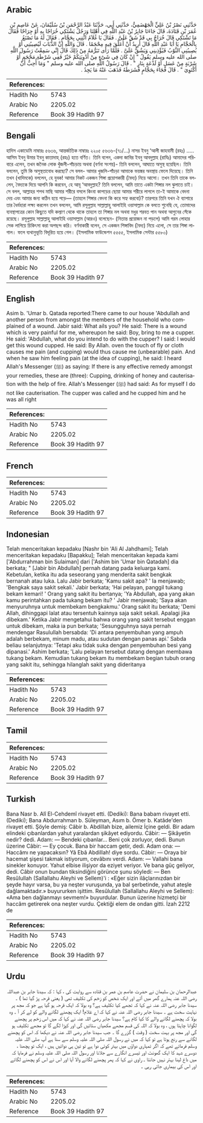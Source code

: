 ## Arabic


<div dir="rtl" lang="ar" style={{fontSize:'larger',backgroundColor:'#f8f9fa',padding:20}}>
حَدَّثَنِي نَصْرُ بْنُ عَلِيٍّ الْجَهْضَمِيُّ، حَدَّثَنِي أَبِي، حَدَّثَنَا عَبْدُ الرَّحْمَنِ بْنُ سُلَيْمَانَ، عَنْ عَاصِمِ بْنِ عُمَرَ بْنِ قَتَادَةَ، قَالَ جَاءَنَا جَابِرُ بْنُ عَبْدِ اللَّهِ فِي أَهْلِنَا وَرَجُلٌ يَشْتَكِي خُرَاجًا بِهِ أَوْ جِرَاحًا فَقَالَ مَا تَشْتَكِي قَالَ خُرَاجٌ بِي قَدْ شَقَّ عَلَىَّ ‏.‏ فَقَالَ يَا غُلاَمُ ائْتِنِي بِحَجَّامٍ ‏.‏ فَقَالَ لَهُ مَا تَصْنَعُ بِالْحَجَّامِ يَا أَبَا عَبْدِ اللَّهِ قَالَ أُرِيدُ أَنْ أُعَلِّقَ فِيهِ مِحْجَمًا ‏.‏ قَالَ وَاللَّهِ إِنَّ الذُّبَابَ لَيُصِيبُنِي أَوْ يُصِيبُنِي الثَّوْبُ فَيُؤْذِينِي وَيَشُقُّ عَلَىَّ ‏.‏ فَلَمَّا رَأَى تَبَرُّمَهُ مِنْ ذَلِكَ قَالَ إِنِّي سَمِعْتُ رَسُولَ اللَّهِ صلى الله عليه وسلم يَقُولُ ‏"‏ إِنْ كَانَ فِي شَىْءٍ مِنْ أَدْوِيَتِكُمْ خَيْرٌ فَفِي شَرْطَةِ مَحْجَمٍ أَوْ شَرْبَةٍ مِنْ عَسَلٍ أَوْ لَذْعَةٍ بِنَارٍ ‏"‏ ‏.‏ قَالَ رَسُولُ اللَّهِ صلى الله عليه وسلم ‏"‏ وَمَا أُحِبُّ أَنْ أَكْتَوِيَ ‏"‏ ‏.‏ قَالَ فَجَاءَ بِحَجَّامٍ فَشَرَطَهُ فَذَهَبَ عَنْهُ مَا يَجِدُ ‏.‏
</div>
<div style={{backgroundColor:'#f8f9fa',padding:20, marginBottom: 10}}><table> <thead> <tr> <th>References:</th> <th></th> </tr> </thead> <tbody><tr><td>Hadith No</td><td>5743</td></tr><tr><td>Arabic No</td><td>2205.02</td></tr><tr><td>Reference</td><td>Book 39 Hadith 97</td></tr></tbody></table></div>

## Bengali


<div dir="ltr" lang="bn" style={{fontSize:'larger',backgroundColor:'#f8f9fa',padding:20}}>
হাদিস একাডেমি নাম্বারঃ ৫৬৩৬, আন্তর্জাতিক নাম্বারঃ ২২০৫ ৫৬৩৬-(৭১/...) নাসর ইবনু ‘আলী জাহযামী (রহঃ) ..... আসিম ইবনু উমার ইবনু কাতাদাহ্ (রহঃ) হতে বর্ণিত। তিনি বলেন, একদা জাবির ইবনু আবদুল্লাহ (রাযিঃ) আমাদের পরিবারে এলেন, তখন জনৈক লোক খুঁজলী-পাঁচড়ায় অথবা (বর্ণনা সংশয়)- তিনি বললেন, আঘাতে অসুস্থ হয়েছিল। তিনি বললেন, তুমি কি অসুস্থতাবোধ করছো? সে বলল- আমার খুজলি-পাঁচড়া আমাকে ভয়ঙ্কর অবস্থায় ফেলে দিয়েছে। তিনি তখন (খাদিমকে) বললেন, হে যুবক! আমার নিকট একজন শিঙ্গা প্রয়োগকারী (বৈদ্য) নিয়ে আসো। তখন তিনি তাকে বললেন, বৈদ্যকে দিয়ে আপনি কি করবেন, হে আবূ ‘আবদুল্লাহ? তিনি বললেন, আমি তাতে একটা শিঙ্গার নল ঝুলাতে চাই। সে বলল, আল্লাহর শপথ মাছি আমার শরীরে বসলে কিংবা কাপড়ের ছোয়া আমার শরীরে লাগলে তা-ই আমাকে বেদনা দেয় এবং আমার জন্য কঠিন হয়ে পড়ে— (তাহলে শিঙ্গার বেদনা কি করে সহ্য করবো)? তারপরে তিনি যখন ঐ ব্যাপারে তার ধৈর্যহারা লক্ষ্য করলেন তখন বললেন, আমি রসূলুল্লাহ সাল্লাল্লাহু আলাইহি ওয়াসাল্লাম কে বলতে শুনেছি যে, তোমাদের ব্যবস্থাপত্রের কোন কিছুতে যদি কল্যাণ থেকে থাকে তাহলে তা শিঙ্গার নল অথবা মধুর শরবত পান অথবা আগুনের সেঁকে রয়েছে। রসূলুল্লাহ সাল্লাল্লাহু আলাইহি ওয়াসাল্লাম (আরও) বলেছেন- (নিতান্ত প্রয়োজন না পড়লে) আমি গরম লোহার সেক লাগিয়ে চিকিৎসা করা অপছন্দ করি। বর্ণনাকারী বলেন, সে একজন শিঙ্গাবিদ (বৈদ্য) নিয়ে এলো, সে তার শিঙ্গা লাগাল। ফলে ব্যথানুভূতি বিদূরিত হয়ে গেল। (ইসলামিক ফাউন্ডেশন ৫৫৫৫, ইসলামিক সেন্টার ৫৫৮০)
</div>
<div style={{backgroundColor:'#f8f9fa',padding:20, marginBottom: 10}}><table> <thead> <tr> <th>References:</th> <th></th> </tr> </thead> <tbody><tr><td>Hadith No</td><td>5743</td></tr><tr><td>Arabic No</td><td>2205.02</td></tr><tr><td>Reference</td><td>Book 39 Hadith 97</td></tr></tbody></table></div>

## English


<div dir="ltr" lang="en" style={{fontSize:'larger',backgroundColor:'#f8f9fa',padding:20}}>
Asim b. 'Umar b. Qatada reported:There came to our house 'Abdullah and another person from amongst the members of the household who complained of a wound. Jabir said: What ails you? He said: There is a wound which is very painful for me, whereupon he said: Boy, bring to me a cupper. He said: 'Abdullah, what do you intend to do with the cupper? I said: I would get this wound cupped. He said: By Allah. oven the touch of fly or cloth causes me pain (and cupping) would thus cause me (unbearable) pain. And when he saw him feeling pain (at the idea of cupping), he said: I heard Allah's Messenger (ﷺ) as saying: If there is any effective remedy amongst your remedies, these are (three): Cupping, drinking of honey and cauterisation with the help of fire. Allah's Messenger (ﷺ) had said: As for myself I do not like cauterisation. The cupper was called and he cupped him and he was all right
</div>
<div style={{backgroundColor:'#f8f9fa',padding:20, marginBottom: 10}}><table> <thead> <tr> <th>References:</th> <th></th> </tr> </thead> <tbody><tr><td>Hadith No</td><td>5743</td></tr><tr><td>Arabic No</td><td>2205.02</td></tr><tr><td>Reference</td><td>Book 39 Hadith 97</td></tr></tbody></table></div>

## French


<div dir="ltr" lang="fr" style={{fontSize:'larger',backgroundColor:'#f8f9fa',padding:20}}>

</div>
<div style={{backgroundColor:'#f8f9fa',padding:20, marginBottom: 10}}><table> <thead> <tr> <th>References:</th> <th></th> </tr> </thead> <tbody><tr><td>Hadith No</td><td>5743</td></tr><tr><td>Arabic No</td><td>2205.02</td></tr><tr><td>Reference</td><td>Book 39 Hadith 97</td></tr></tbody></table></div>

## Indonesian


<div dir="ltr" lang="id" style={{fontSize:'larger',backgroundColor:'#f8f9fa',padding:20}}>
Telah menceritakan kepadaku [Nashr bin 'Ali Al Jahdhami]; Telah menceritakan kepadaku [Bapakku]; Telah menceritakan kepada kami ['Abdurrahman bin Sulaiman] dari ['Ashim bin 'Umar bin Qatadah] dia berkata; " [Jabir bin Abdullah] pernah datang pada keluarga kami. Kebetulan, ketika itu ada seseorang yang menderita sakit bengkak bernanah atau luka. Lalu Jabir berkata; 'Kamu sakit apa? ' Ia menjawab; 'Bengkak saya sakit sekali.' Jabir berkata; 'Hai pelayan, panggil tukang bekam kemari! ' Orang yang sakit itu bertanya; 'Ya Abdullah, apa yang akan kamu perintahkan pada tukang bekam itu? ' Jabir menjawab; 'Saya akan menyuruhnya untuk membekam bengkakmu.' Orang sakit itu berkata; 'Demi Allah, dihinggapi lalat atau tersentuh kainnya saja sakit sekali. Apalagi jika dibekam.' Ketika Jabir mengetahui bahwa orang yang sakit tersebut enggan untuk dibekam, maka ia pun berkata; 'Sesungguhnya saya pernah mendengar Rasulullah bersabda: 'Di antara penyembuhan yang ampuh adalah berbekam, minum madu, atau sudutan dengan panas api.' Sabda beliau selanjutnya: 'Tetapi aku tidak suka dengan penyembuhan besi yang dipanasi.' Ashim berkata; 'Lalu pelayan tersebut datang dengan membawa tukang bekam. Kemudian tukang bekam itu membekam begian tubuh orang yang sakit itu, sehingga hilanglah sakit yang dideritanya
</div>
<div style={{backgroundColor:'#f8f9fa',padding:20, marginBottom: 10}}><table> <thead> <tr> <th>References:</th> <th></th> </tr> </thead> <tbody><tr><td>Hadith No</td><td>5743</td></tr><tr><td>Arabic No</td><td>2205.02</td></tr><tr><td>Reference</td><td>Book 39 Hadith 97</td></tr></tbody></table></div>

## Tamil


<div dir="ltr" lang="ta" style={{fontSize:'larger',backgroundColor:'#f8f9fa',padding:20}}>

</div>
<div style={{backgroundColor:'#f8f9fa',padding:20, marginBottom: 10}}><table> <thead> <tr> <th>References:</th> <th></th> </tr> </thead> <tbody><tr><td>Hadith No</td><td>5743</td></tr><tr><td>Arabic No</td><td>2205.02</td></tr><tr><td>Reference</td><td>Book 39 Hadith 97</td></tr></tbody></table></div>

## Turkish


<div dir="ltr" lang="tr" style={{fontSize:'larger',backgroundColor:'#f8f9fa',padding:20}}>
Bana Nasr b. Alî El-Cehdemî rivayet etti. (Dediki): Bana babam rivayet etti. (Dediki); Bana Abdurrahman b. Süleyman, Asım b. Ömer b. Katâde'den rivayet etti. Şöyle demiş: Câbir b. AbdiIIah bize, ailemiz İçine geldi. Bir adam elindeki çıbanlardan yahut yaralardan şikâyet ediyordu. Câbir: — Şikâyetin nedir? dedi. Adam: — Bendeki çıbanlar... Beni çok zorluyor, dedi. Bunun üzerine Câbir: — Ey çocuk. Bana bir haccam getir, dedi. Adam ona: — Haccâmı ne yapacaksın? Yâ Ebâ AbdiIIah! diye sordu. Câbir: — Oraya bir hacemat şişesi takmak istiyorum, cevâbını verdi. Adam: — Vallahi bana sinekler konuyor. Yahut elbise ilişiyor da eziyet veriyor. Ve bana güç geliyor, dedi. Câbir onun bundan tiksindiğini görünce şunu söyledi: — Ben ResûIullah (Sallallahu Aleyhi ve Sellem)'i : «Eğer sizin ilâçlarınızdan bir şeyde hayır varsa, bu ya neşter vuruşunda, ya bal şerbetinde, yahut ateşle dağlamaktadır.» buyururken işittim. Resûlullah (Sallallahu Aleyhi ve Sellem): «Ama ben dağlanmayı sevmem!» buyurdular. Bunun üzerine hizmetçi bir haccâm getirerek ona neşter vurdu. Çektiği elem de ondan gitti. İzah 2212 de
</div>
<div style={{backgroundColor:'#f8f9fa',padding:20, marginBottom: 10}}><table> <thead> <tr> <th>References:</th> <th></th> </tr> </thead> <tbody><tr><td>Hadith No</td><td>5743</td></tr><tr><td>Arabic No</td><td>2205.02</td></tr><tr><td>Reference</td><td>Book 39 Hadith 97</td></tr></tbody></table></div>

## Urdu


<div dir="rtl" lang="ur" style={{fontSize:'larger',backgroundColor:'#f8f9fa',padding:20}}>
عبدالرحمان بن سلیمان نے حضرت عاصم بن عمر بن قتادہ سے روایت کی ، کہا : کہ سیدنا جابر بن عبداللہ رضی اللہ عنہ ہمارے گھر میں آئے اور ایک شخص کو زخم کی تکلیف تھی ( یعنی قرحہ پڑ گیا تھا ) ۔ سیدنا جابر رضی اللہ عنہ نے کہا کہ تجھے کیا تکلیف ہے؟ وہ بولا کہ ایک قرحہ ہو گیا ہے جو کہ مجھ پر نہایت سخت ہے ۔ سیدنا جابر رضی اللہ عنہ نے کہا کہ اے غلام! ایک پچھنے لگانے والے کو لے کر آ ۔ وہ بولا کہ پچھنے لگانے والے کا کیا کام ہے؟ سیدنا جابر رضی اللہ عنہ نے کہا کہ میں اس زخم پر پچھنے لگوانا چاہتا ہوں ، وہ بولا کہ اللہ کی قسم مجھے مکھیاں ستائیں گی اور کپڑا لگے گا تو مجھے تکلیف ہو گی اور مجھ پر بہت سخت ( وقت ) گزرے گا ۔ جب سیدنا جابر رضی اللہ عنہ نے دیکھا کہ اس کو پچھنے لگانے سے رنج ہوتا ہے تو کہا کہ میں نے رسول اللہ صلی اللہ علیہ وسلم سے سنا ہے آپ صلی اللہ علیہ وسلم فرماتے تھے کہ اگر تمہاری دواؤں میں بہتر کوئی دوا ہے تو تین ہی دوائیں ہیں ، ایک تو پچھنا ، دوسرے شہد کا ایک گھونٹ اور تیسرے انگارے سے جلانا اور رسول اللہ صلی اللہ علیہ وسلم نے فرمایا کہ میں داغ لینا بہتر نہیں جانتا ۔ راوی نے کہا کہ پھر پچھنے لگانے والا آیا اور اس نے اس کو پچھنے لگائے اور اس کی بیماری جاتی رہی ۔
</div>
<div style={{backgroundColor:'#f8f9fa',padding:20, marginBottom: 10}}><table> <thead> <tr> <th>References:</th> <th></th> </tr> </thead> <tbody><tr><td>Hadith No</td><td>5743</td></tr><tr><td>Arabic No</td><td>2205.02</td></tr><tr><td>Reference</td><td>Book 39 Hadith 97</td></tr></tbody></table></div>